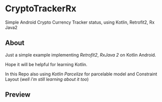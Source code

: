 # CryptoTrackerRx
Simple Android Crypto Currency Tracker status, using Kotlin, Retrofit2, Rx Java2

## About
Just a simple example implementing *Retrofit2*, *RxJava 2* on Kotlin Android.

Hope it will be helpful for learning Kotlin.

In this Repo also using *Kotlin Parcelize* for parcelable model
and Constraint Layout (*well i'm still learning about it too*)

## Preview

